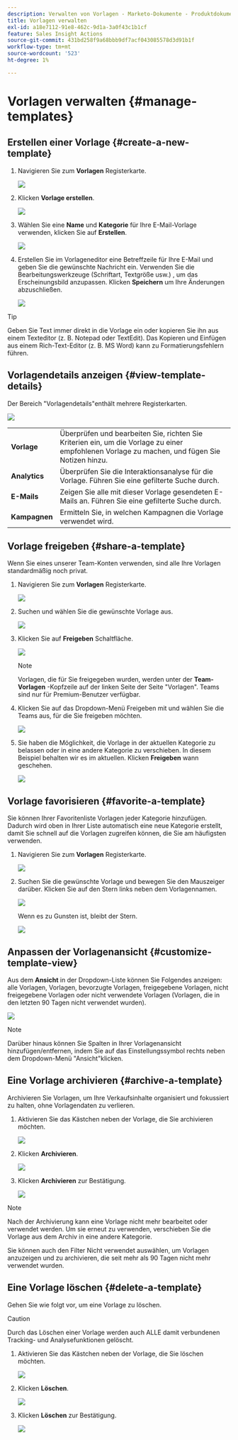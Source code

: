 ```yaml
---
description: Verwalten von Vorlagen - Marketo-Dokumente - Produktdokumentation
title: Vorlagen verwalten
exl-id: a18e7112-91e8-462c-9d1a-3a0f43c1b1cf
feature: Sales Insight Actions
source-git-commit: 431bd258f9a68bbb9df7acf043085578d3d91b1f
workflow-type: tm+mt
source-wordcount: '523'
ht-degree: 1%

---
```


# Vorlagen verwalten {#manage-templates}

## Erstellen einer Vorlage {#create-a-new-template}

1. Navigieren Sie zum **Vorlagen** Registerkarte.

   ![](assets/manage-templates-1.png)

1. Klicken **Vorlage erstellen**.

   ![](assets/manage-templates-2.png)

1. Wählen Sie eine **Name** und **Kategorie** für Ihre E-Mail-Vorlage verwenden, klicken Sie auf **Erstellen**.

   ![](assets/manage-templates-3.png)

1. Erstellen Sie im Vorlageneditor eine Betreffzeile für Ihre E-Mail und geben Sie die gewünschte Nachricht ein. Verwenden Sie die Bearbeitungswerkzeuge (Schriftart, Textgröße usw.) , um das Erscheinungsbild anzupassen. Klicken **Speichern** um Ihre Änderungen abzuschließen.

   ![](assets/manage-templates-4.png)

>[!TIP]
>
>Geben Sie Text immer direkt in die Vorlage ein oder kopieren Sie ihn aus einem Texteditor (z. B. Notepad oder TextEdit). Das Kopieren und Einfügen aus einem Rich-Text-Editor (z. B. MS Word) kann zu Formatierungsfehlern führen.

## Vorlagendetails anzeigen {#view-template-details}

Der Bereich &quot;Vorlagendetails&quot;enthält mehrere Registerkarten.

![](assets/manage-templates-4a.png)

<table>
 <tr>
  <td><strong>Vorlage</strong></td>
  <td>Überprüfen und bearbeiten Sie, richten Sie Kriterien ein, um die Vorlage zu einer empfohlenen Vorlage zu machen, und fügen Sie Notizen hinzu.</td>
 </tr>
 <tr>
  <td><strong>Analytics</strong></td>
  <td>Überprüfen Sie die Interaktionsanalyse für die Vorlage. Führen Sie eine gefilterte Suche durch.</td>
 </tr>
 <tr>
  <td><strong>E-Mails</strong></td>
  <td>Zeigen Sie alle mit dieser Vorlage gesendeten E-Mails an. Führen Sie eine gefilterte Suche durch.</td>
 </tr>
 <tr>
  <td><strong>Kampagnen</strong></td>
  <td>Ermitteln Sie, in welchen Kampagnen die Vorlage verwendet wird.</td>
 </tr>
</table>

## Vorlage freigeben {#share-a-template}

Wenn Sie eines unserer Team-Konten verwenden, sind alle Ihre Vorlagen standardmäßig noch privat.

1. Navigieren Sie zum **Vorlagen** Registerkarte.

   ![](assets/manage-templates-5.png)

1. Suchen und wählen Sie die gewünschte Vorlage aus.

   ![](assets/manage-templates-6.png)

1. Klicken Sie auf **Freigeben** Schaltfläche.

   ![](assets/manage-templates-7.png)

   >[!NOTE]
   >
   >Vorlagen, die für Sie freigegeben wurden, werden unter der **Team-Vorlagen** -Kopfzeile auf der linken Seite der Seite &quot;Vorlagen&quot;. Teams sind nur für Premium-Benutzer verfügbar.

1. Klicken Sie auf das Dropdown-Menü Freigeben mit und wählen Sie die Teams aus, für die Sie freigeben möchten.

   ![](assets/manage-templates-8.png)

1. Sie haben die Möglichkeit, die Vorlage in der aktuellen Kategorie zu belassen oder in eine andere Kategorie zu verschieben. In diesem Beispiel behalten wir es im aktuellen. Klicken **Freigeben** wann geschehen.

   ![](assets/manage-templates-9.png)

## Vorlage favorisieren {#favorite-a-template}

Sie können Ihrer Favoritenliste Vorlagen jeder Kategorie hinzufügen. Dadurch wird oben in Ihrer Liste automatisch eine neue Kategorie erstellt, damit Sie schnell auf die Vorlagen zugreifen können, die Sie am häufigsten verwenden.

1. Navigieren Sie zum **Vorlagen** Registerkarte.

   ![](assets/manage-templates-10.png)

1. Suchen Sie die gewünschte Vorlage und bewegen Sie den Mauszeiger darüber. Klicken Sie auf den Stern links neben dem Vorlagennamen.

   ![](assets/manage-templates-11.png)

   Wenn es zu Gunsten ist, bleibt der Stern.

   ![](assets/manage-templates-12.png)

## Anpassen der Vorlagenansicht {#customize-template-view}

Aus dem **Ansicht** in der Dropdown-Liste können Sie Folgendes anzeigen: alle Vorlagen, Vorlagen, bevorzugte Vorlagen, freigegebene Vorlagen, nicht freigegebene Vorlagen oder nicht verwendete Vorlagen (Vorlagen, die in den letzten 90 Tagen nicht verwendet wurden).

![](assets/manage-templates-13.png)

>[!NOTE]
>
>Darüber hinaus können Sie Spalten in Ihrer Vorlagenansicht hinzufügen/entfernen, indem Sie auf das Einstellungssymbol rechts neben dem Dropdown-Menü &quot;Ansicht&quot;klicken.

## Eine Vorlage archivieren {#archive-a-template}

Archivieren Sie Vorlagen, um Ihre Verkaufsinhalte organisiert und fokussiert zu halten, ohne Vorlagendaten zu verlieren.

1. Aktivieren Sie das Kästchen neben der Vorlage, die Sie archivieren möchten.

   ![](assets/manage-templates-14.png)

1. Klicken **Archivieren**.

   ![](assets/manage-templates-15.png)

1. Klicken **Archivieren** zur Bestätigung.

   ![](assets/manage-templates-16.png)

>[!NOTE]
>
>Nach der Archivierung kann eine Vorlage nicht mehr bearbeitet oder verwendet werden. Um sie erneut zu verwenden, verschieben Sie die Vorlage aus dem Archiv in eine andere Kategorie.

Sie können auch den Filter Nicht verwendet auswählen, um Vorlagen anzuzeigen und zu archivieren, die seit mehr als 90 Tagen nicht mehr verwendet wurden.

## Eine Vorlage löschen {#delete-a-template}

Gehen Sie wie folgt vor, um eine Vorlage zu löschen.

>[!CAUTION]
>
>Durch das Löschen einer Vorlage werden auch ALLE damit verbundenen Tracking- und Analysefunktionen gelöscht.

1. Aktivieren Sie das Kästchen neben der Vorlage, die Sie löschen möchten.

   ![](assets/manage-templates-17.png)

1. Klicken **Löschen**.

   ![](assets/manage-templates-18.png)

1. Klicken **Löschen** zur Bestätigung.

   ![](assets/manage-templates-19.png)
